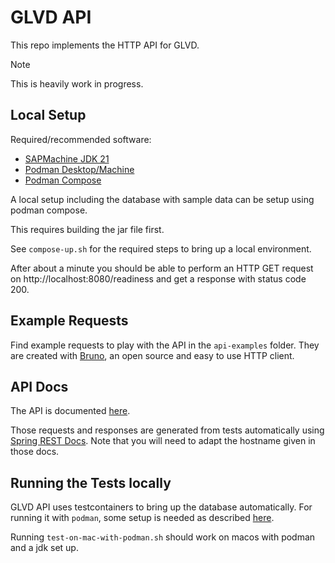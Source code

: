 # GLVD API

This repo implements the HTTP API for GLVD.

> [!NOTE]  
> This is heavily work in progress.

## Local Setup

Required/recommended software:
- [SAPMachine JDK 21](https://sap.github.io/SapMachine/)
- [Podman Desktop/Machine](https://podman.io)
- [Podman Compose](https://github.com/containers/podman-compose)

A local setup including the database with sample data can be setup using podman compose.

This requires building the jar file first.

See `compose-up.sh` for the required steps to bring up a local environment.

After about a minute you should be able to perform an HTTP GET request on http://localhost:8080/readiness and get a response with status code 200.

## Example Requests

Find example requests to play with the API in the `api-examples` folder.
They are created with [Bruno](https://www.usebruno.com), an open source and easy to use HTTP client.

## API Docs

The API is documented [here](https://gardenlinux.github.io/glvd-api/).

Those requests and responses are generated from tests automatically using [Spring REST Docs](https://spring.io/projects/spring-restdocs).
Note that you will need to adapt the hostname given in those docs.

## Running the Tests locally

GLVD API uses testcontainers to bring up the database automatically.
For running it with `podman`, some setup is needed as described [here](https://java.testcontainers.org/supported_docker_environment/#podman).

Running `test-on-mac-with-podman.sh` should work on macos with podman and a jdk set up.
